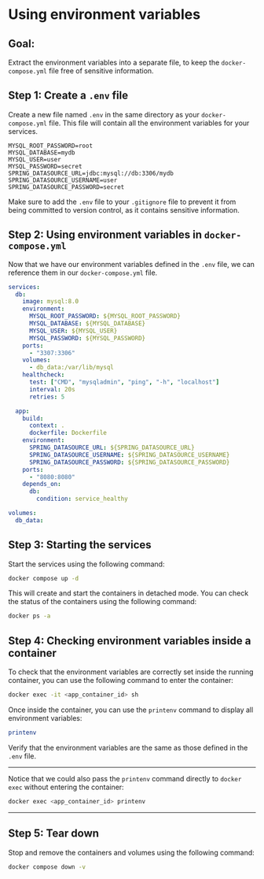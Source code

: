 # Using environment variables

## Goal:
Extract the environment variables into a separate file, to keep the `docker-compose.yml` file free of sensitive information.

## Step 1: Create a `.env` file

Create a new file named `.env` in the same directory as your `docker-compose.yml` file. This file will contain all the environment variables for your services.

```env
MYSQL_ROOT_PASSWORD=root
MYSQL_DATABASE=mydb
MYSQL_USER=user
MYSQL_PASSWORD=secret
SPRING_DATASOURCE_URL=jdbc:mysql://db:3306/mydb
SPRING_DATASOURCE_USERNAME=user
SPRING_DATASOURCE_PASSWORD=secret
```
Make sure to add the `.env` file to your `.gitignore` file to prevent it from being committed to version control, as it contains sensitive information.

## Step 2: Using environment variables in `docker-compose.yml`

Now that we have our environment variables defined in the `.env` file, we can reference them in our `docker-compose.yml` file.

```yaml
services:
  db:
    image: mysql:8.0
    environment:
      MYSQL_ROOT_PASSWORD: ${MYSQL_ROOT_PASSWORD}
      MYSQL_DATABASE: ${MYSQL_DATABASE}
      MYSQL_USER: ${MYSQL_USER}
      MYSQL_PASSWORD: ${MYSQL_PASSWORD}
    ports:
      - "3307:3306"
    volumes:
      - db_data:/var/lib/mysql
    healthcheck:
      test: ["CMD", "mysqladmin", "ping", "-h", "localhost"]
      interval: 20s
      retries: 5

  app:
    build:
      context: .
      dockerfile: Dockerfile
    environment:
      SPRING_DATASOURCE_URL: ${SPRING_DATASOURCE_URL}
      SPRING_DATASOURCE_USERNAME: ${SPRING_DATASOURCE_USERNAME}
      SPRING_DATASOURCE_PASSWORD: ${SPRING_DATASOURCE_PASSWORD}
    ports:
      - "8080:8080"
    depends_on:
      db:
        condition: service_healthy

volumes:
  db_data:
```

## Step 3: Starting the services

Start the services using the following command:

```bash
docker compose up -d
```

This will create and start the containers in detached mode. You can check the status of the containers using the following command:

```bash
docker ps -a
```

## Step 4: Checking environment variables inside a container

To check that the environment variables are correctly set inside the running container, you can use the following command to enter the container:

```bash
docker exec -it <app_container_id> sh
```
Once inside the container, you can use the `printenv` command to display all environment variables:

```bash
printenv
```
Verify that the environment variables are the same as those defined in the `.env` file.


---
Notice that we could also pass the `printenv` command directly to `docker exec` without entering the container:

```bash
docker exec <app_container_id> printenv
```
---

## Step 5: Tear down

Stop and remove the containers and volumes using the following command:

```bash
docker compose down -v
```
